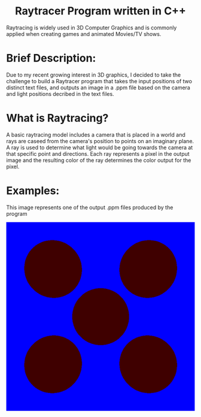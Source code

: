 <h1 align="center">Raytracer Program written in C++</h1>

Raytracing is widely used in 3D Computer Graphics and is commonly applied when creating games and animated Movies/TV shows.

<h1 align="left">Brief Description:</h1>
Due to my recent growing interest in 3D graphics, I decided to take the challenge to build a Raytracer program that takes the input positions of two distinct text files, and outputs an image in a .ppm file based on the camera and light positions decribed in the text files.

<h1 align="left">What is Raytracing?</h1>
A basic raytracing model includes a camera that is placed in a world and rays are caseed from the camera's position to points on an imaginary plane. A ray is used to determine what light would be going towards the camera at that specific point and directions. Each ray represents a pixel in the output image and the resulting color of the ray determines the color output for the pixel.

<h1 align="left">Examples:</h1>
This image represents one of the output .ppm files produced by the program
<p align="center">
  <img src="https://github.com/yashcontractor/Raytracer/blob/main/test%20image%201.png" />
</p>
